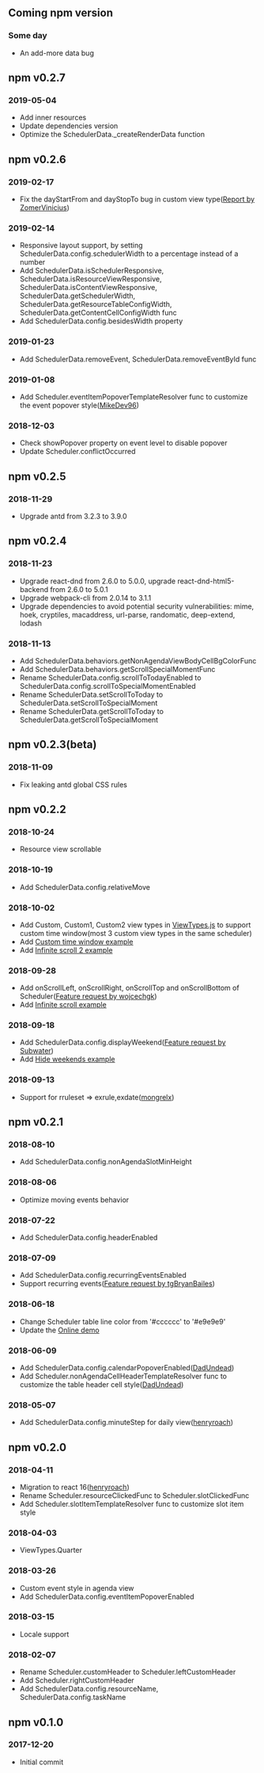 ## Coming npm version

### Some day
* An add-more data bug

## npm v0.2.7

### 2019-05-04
* Add inner resources
* Update dependencies version
* Optimize the SchedulerData._createRenderData function

## npm v0.2.6

### 2019-02-17
* Fix the dayStartFrom and dayStopTo bug in custom view type([Report by ZomerVinicius](https://github.com/StephenChou1017/react-big-scheduler/issues/73))

### 2019-02-14
* Responsive layout support, by setting SchedulerData.config.schedulerWidth to a percentage instead of a number
* Add SchedulerData.isSchedulerResponsive, SchedulerData.isResourceViewResponsive, SchedulerData.isContentViewResponsive, SchedulerData.getSchedulerWidth, SchedulerData.getResourceTableConfigWidth, SchedulerData.getContentCellConfigWidth func
* Add SchedulerData.config.besidesWidth property

### 2019-01-23
* Add SchedulerData.removeEvent, SchedulerData.removeEventById func

### 2019-01-08
* Add Scheduler.eventItemPopoverTemplateResolver func to customize the event popover style([MikeDev96](https://github.com/MikeDev96))

### 2018-12-03
* Check showPopover property on event level to disable popover
* Update Scheduler.conflictOccurred

## npm v0.2.5

### 2018-11-29
* Upgrade antd from 3.2.3 to 3.9.0

## npm v0.2.4

### 2018-11-23
* Upgrade react-dnd from 2.6.0 to 5.0.0, upgrade react-dnd-html5-backend from 2.6.0 to 5.0.1
* Upgrade webpack-cli from 2.0.14 to 3.1.1
* Upgrade dependencies to avoid potential security vulnerabilities: mime, hoek, cryptiles, macaddress, url-parse, randomatic, deep-extend, lodash

### 2018-11-13
* Add SchedulerData.behaviors.getNonAgendaViewBodyCellBgColorFunc
* Add SchedulerData.behaviors.getScrollSpecialMomentFunc
* Rename SchedulerData.config.scrollToTodayEnabled to SchedulerData.config.scrollToSpecialMomentEnabled
* Rename SchedulerData.setScrollToToday to SchedulerData.setScrollToSpecialMoment
* Rename SchedulerData.getScrollToToday to SchedulerData.getScrollToSpecialMoment

## npm v0.2.3(beta)

### 2018-11-09
* Fix leaking antd global CSS rules

## npm v0.2.2

### 2018-10-24
* Resource view scrollable

### 2018-10-19
* Add SchedulerData.config.relativeMove

### 2018-10-02
* Add Custom, Custom1, Custom2 view types in [ViewTypes.js](https://github.com/StephenChou1017/react-big-scheduler/blob/master/src/ViewTypes.js) to support custom time window(most 3 custom view types in the same scheduler)
* Add [Custom time window example](https://stephenchou1017.github.io/scheduler/#/customtimewindow)
* Add [Infinite scroll 2 example](https://stephenchou1017.github.io/scheduler/#/infinitescroll2)

### 2018-09-28
* Add onScrollLeft, onScrollRight, onScrollTop and onScrollBottom of Scheduler([Feature request by wojcechgk](https://github.com/StephenChou1017/react-big-scheduler/issues/42))
* Add [Infinite scroll example](https://stephenchou1017.github.io/scheduler/#/infinitescroll)

### 2018-09-18
* Add SchedulerData.config.displayWeekend([Feature request by Subwater](https://github.com/StephenChou1017/react-big-scheduler/issues/21))
* Add [Hide weekends example](https://stephenchou1017.github.io/scheduler/#/hideweekends)

### 2018-09-13
* Support for rruleset => exrule,exdate([mongrelx](https://github.com/mongrelx))

## npm v0.2.1

### 2018-08-10
* Add SchedulerData.config.nonAgendaSlotMinHeight

### 2018-08-06
* Optimize moving events behavior

### 2018-07-22
* Add SchedulerData.config.headerEnabled

### 2018-07-09
* Add SchedulerData.config.recurringEventsEnabled
* Support recurring events([Feature request by tgBryanBailes](https://github.com/StephenChou1017/react-big-scheduler/issues/8))

### 2018-06-18
* Change Scheduler table line color from '#cccccc' to '#e9e9e9'
* Update the [Online demo](https://stephenchou1017.github.io/scheduler/#/)

### 2018-06-09
* Add SchedulerData.config.calendarPopoverEnabled([DadUndead](https://github.com/DadUndead))
* Add Scheduler.nonAgendaCellHeaderTemplateResolver func to customize the table header cell style([DadUndead](https://github.com/DadUndead))

### 2018-05-07
* Add SchedulerData.config.minuteStep for daily view([henryroach](https://github.com/henryroach))

## npm v0.2.0

### 2018-04-11
* Migration to react 16([henryroach](https://github.com/henryroach))
* Rename Scheduler.resourceClickedFunc to Scheduler.slotClickedFunc 
* Add Scheduler.slotItemTemplateResolver func to customize slot item style

### 2018-04-03
* ViewTypes.Quarter

### 2018-03-26
* Custom event style in agenda view
* Add SchedulerData.config.eventItemPopoverEnabled

### 2018-03-15
* Locale support

### 2018-02-07
* Rename Scheduler.customHeader to Scheduler.leftCustomHeader 
* Add Scheduler.rightCustomHeader
* Add SchedulerData.config.resourceName, SchedulerData.config.taskName

## npm v0.1.0

### 2017-12-20

* Initial commit